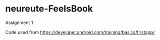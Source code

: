 # neureute-FeelsBook
Assignment 1

Code used from https://developer.android.com/training/basics/firstapp/
